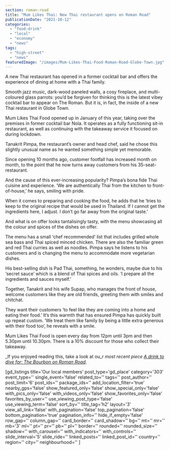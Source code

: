 ```yaml
---
section: roman-road
title: "Mum Likes Thai: New Thai restaurant opens on Roman Road"
publicationDate: "2021-10-12"
categories: 
  - "food-drink"
  - "local"
  - "economy"
  - "news"
tags: 
  - "high-street"
  - "news"
featuredImage: "/images/Mum-Likes-Thai-Food-Roman-Road-Globe-Town.jpg"
---
```


A new Thai restaurant has opened in a former cocktail bar and offers the experience of dining at home with a Thai family.

Smooth jazz music, dark-wood paneled walls, a cosy fireplace, and multi-coloured glass parrots: you’d be forgiven for thinking this is the latest vibey cocktail bar to appear on The Roman. But it is, in fact, the inside of a new Thai restaurant in Globe Town.

Mum Likes Thai Food opened up in January of this year, taking over the premises in former cocktail bar Nola. It operates as a fully functioning sit-in restaurant, as well as continuing with the takeaway service it focused on during lockdown. 

Tanakrit Pimpa, the restaurant’s owner and head chef, said he chose this slightly unusual name as he wanted something simple yet memorable. 

Since opening 10 months ago, customer footfall has increased month on month, to the point that he now turns away customers from his 35-seat-restaurant.

And the cause of this ever-increasing popularity? Pimpa’s bona fide Thai cuisine and experience. ‘We are authentically Thai from the kitchen to front-of-house,’ he says, smiling with pride.

When it comes to preparing and cooking the food, he adds that he ‘tries to keep to the original recipe that would be used in Thailand. If I cannot get the ingredients here, I adjust. I don’t go far away from the original taste.'

And what is on offer looks tantalisingly tasty, with the menu showcasing all the colour and spices of the dishes on offer.

The menu has a small ‘chef recommended’ list that includes grilled whole sea bass and Thai spiced minced chicken. There are also the familiar green and red Thai curries as well as noodles. Pimpa says he listens to his customers and is changing the menu to accommodate more vegetarian dishes.

His best-selling dish is Pad Thai, something, he wonders, maybe due to his ‘secret sauce’ which is a blend of Thai spices and oils. ‘I prepare all the ingredients and sauces myself.’

Together, Tanakrit and his wife Supap, who manages the front of house, welcome customers like they are old friends, greeting them with smiles and chitchat.

They want their customers ‘to feel like they are coming into a home and eating their food.’ It’s this warmth that has ensured Pimpa has quickly built up repeat custom. ‘We treat them like family by being a little extra generous with their food too’, he reveals with a smile. 

Mum Likes Thai Food is open every day from 12pm until 3pm and then 5.30pm until 10.30pm. There is a 10% discount for those who collect their takeaway.

_If you enjoyed reading this, take a look at ou_r _most recent piece [A drink to dive for: The Bourbon on Roman Road](https://romanroadlondon.com/bourbon-whiskey-bar-restaurant-opens/)_.

\[gd\_listings title='Our local members' post\_type='gd\_place' category='303' event\_type='' single\_event='false' related\_to='' tags='' post\_author='' post\_limit='6' post\_ids='' package\_ids='' add\_location\_filter='true' nearby\_gps='false' show\_featured\_only='false' show\_special\_only='false' with\_pics\_only='false' with\_videos\_only='false' show\_favorites\_only='false' favorites\_by\_user='' use\_viewing\_post\_type='false' use\_viewing\_term='false' sort\_by='' title\_tag='h2' layout='3' view\_all\_link='false' with\_pagination='false' top\_pagination='false' bottom\_pagination='true' pagination\_info='' hide\_if\_empty='false' row\_gap='' column\_gap='' card\_border='' card\_shadow='' bg='' mt='' mr='' mb='3' ml='' pt='' pr='' pb='' pl='' border='' rounded='' rounded\_size='' shadow='' with\_carousel='' with\_indicators='' with\_controls='' slide\_interval='5' slide\_ride='' linked\_posts='' linked\_post\_id='' country='' region='' city='' neighbourhood='' \]
